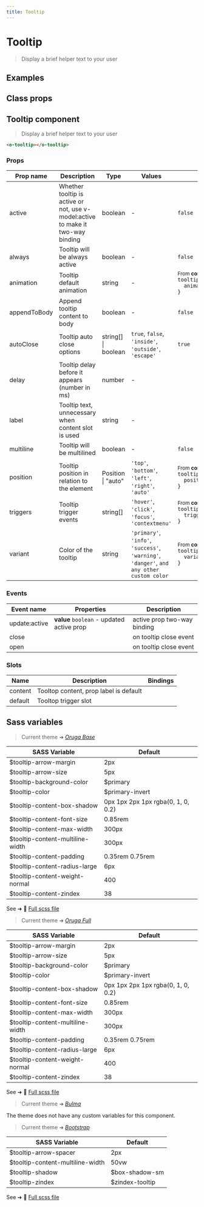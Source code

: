 ```yaml
---
title: Tooltip
---
```


# Tooltip

<div class="vp-doc">

> Display a brief helper text to your user

<Carbon />
</div>

<div class="vp-example">

## Examples

<example-tooltip />

</div>
<div class="vp-example">

## Class props

<inspector-tooltip-viewer />

</div>

<div class="vp-doc">

## Tooltip component

> Display a brief helper text to your user

```html
<o-tooltip></o-tooltip>
```

### Props

| Prop name    | Description                                                                     | Type                | Values                                                                                    | Default                                                                                                                                               |
| ------------ | ------------------------------------------------------------------------------- | ------------------- | ----------------------------------------------------------------------------------------- | ----------------------------------------------------------------------------------------------------------------------------------------------------- |
| active       | Whether tooltip is active or not, use v-model:active to make it two-way binding | boolean             | -                                                                                         | <code style='white-space: nowrap; padding: 0;'>false</code>                                                                                           |
| always       | Tooltip will be always active                                                   | boolean             | -                                                                                         | <code style='white-space: nowrap; padding: 0;'>false</code>                                                                                           |
| animation    | Tooltip default animation                                                       | string              | -                                                                                         | <div><small>From <b>config</b>:</small></div><code style='white-space: nowrap; padding: 0;'>tooltip: {<br>&nbsp;&nbsp;animation: "fade"<br>}</code>   |
| appendToBody | Append tooltip content to body                                                  | boolean             | -                                                                                         | <code style='white-space: nowrap; padding: 0;'>false</code>                                                                                           |
| autoClose    | Tooltip auto close options                                                      | string[] \| boolean | `true`, `false`, `'inside'`, `'outside'`, `'escape'`                                      | <code style='white-space: nowrap; padding: 0;'>true</code>                                                                                            |
| delay        | Tooltip delay before it appears (number in ms)                                  | number              | -                                                                                         |                                                                                                                                                       |
| label        | Tooltip text, unnecessary when content slot is used                             | string              | -                                                                                         |                                                                                                                                                       |
| multiline    | Tooltip will be multilined                                                      | boolean             | -                                                                                         | <code style='white-space: nowrap; padding: 0;'>false</code>                                                                                           |
| position     | Tooltip position in relation to the element                                     | Position \| "auto"  | `'top'`, `'bottom'`, `'left'`, `'right'`, `'auto'`                                        | <div><small>From <b>config</b>:</small></div><code style='white-space: nowrap; padding: 0;'>tooltip: {<br>&nbsp;&nbsp;position: "top"<br>}</code>     |
| triggers     | Tooltip trigger events                                                          | string[]            | `'hover'`, `'click'`, `'focus'`, `'contextmenu'`                                          | <div><small>From <b>config</b>:</small></div><code style='white-space: nowrap; padding: 0;'>tooltip: {<br>&nbsp;&nbsp;triggers: ["hover"]<br>}</code> |
| variant      | Color of the tooltip                                                            | string              | `'primary'`, `'info'`, `'success'`, `'warning'`, `'danger'`, `and any other custom color` | <div><small>From <b>config</b>:</small></div><code style='white-space: nowrap; padding: 0;'>tooltip: {<br>&nbsp;&nbsp;variant: undefined<br>}</code>  |

### Events

| Event name    | Properties                                | Description                 |
| ------------- | ----------------------------------------- | --------------------------- |
| update:active | **value** `boolean` - updated active prop | active prop two-way binding |
| close         |                                           | on tooltip close event      |
| open          |                                           | on tooltip close event      |

### Slots

| Name    | Description                            | Bindings |
| ------- | -------------------------------------- | -------- |
| content | Tooltop content, prop label is default |          |
| default | Tooltop trigger slot                   |          |

</div>

<div class="vp-doc">

## Sass variables

<div class="theme-orugabase">

> Current theme ➜ _[Oruga Base](https://github.com/oruga-ui/theme-oruga)_

| SASS Variable                    | Default                            |
| -------------------------------- | ---------------------------------- |
| $tooltip-arrow-margin            | 2px                                |
| $tooltip-arrow-size              | 5px                                |
| $tooltip-background-color        | $primary                           |
| $tooltip-color                   | $primary-invert                    |
| $tooltip-content-box-shadow      | 0px 1px 2px 1px rgba(0, 1, 0, 0.2) |
| $tooltip-content-font-size       | 0.85rem                            |
| $tooltip-content-max-width       | 300px                              |
| $tooltip-content-multiline-width | 300px                              |
| $tooltip-content-padding         | 0.35rem 0.75rem                    |
| $tooltip-content-radius-large    | 6px                                |
| $tooltip-content-weight-normal   | 400                                |
| $tooltip-content-zindex          | 38                                 |

See ➜ 📄 [Full scss file](https://github.com/oruga-ui/theme-oruga/tree/main/src/assets/scss/components/_tooltip.scss)

</div><div class="theme-orugafull">

> Current theme ➜ _[Oruga Full](https://github.com/oruga-ui/theme-oruga)_

| SASS Variable                    | Default                            |
| -------------------------------- | ---------------------------------- |
| $tooltip-arrow-margin            | 2px                                |
| $tooltip-arrow-size              | 5px                                |
| $tooltip-background-color        | $primary                           |
| $tooltip-color                   | $primary-invert                    |
| $tooltip-content-box-shadow      | 0px 1px 2px 1px rgba(0, 1, 0, 0.2) |
| $tooltip-content-font-size       | 0.85rem                            |
| $tooltip-content-max-width       | 300px                              |
| $tooltip-content-multiline-width | 300px                              |
| $tooltip-content-padding         | 0.35rem 0.75rem                    |
| $tooltip-content-radius-large    | 6px                                |
| $tooltip-content-weight-normal   | 400                                |
| $tooltip-content-zindex          | 38                                 |

See ➜ 📄 [Full scss file](https://github.com/oruga-ui/theme-oruga/tree/main/src/assets/scss/components/_tooltip.scss)

</div><div class="theme-bulma">

> Current theme ➜ _[Bulma](https://github.com/oruga-ui/theme-bulma)_

<p>The theme does not have any custom variables for this component.</p>
</div><div class="theme-bootstrap">

> Current theme ➜ _[Bootstrap](https://github.com/oruga-ui/theme-bootstrap)_

| SASS Variable                    | Default         |
| -------------------------------- | --------------- |
| $tooltip-arrow-spacer            | 2px             |
| $tooltip-content-multiline-width | 50vw            |
| $tooltip-shadow                  | $box-shadow-sm  |
| $tooltip-zindex                  | $zindex-tooltip |

See ➜ 📄 [Full scss file](https://github.com/oruga-ui/theme-bootstrap/tree/main/src/assets/scss/components/_tooltip.scss)

</div>

</div>
